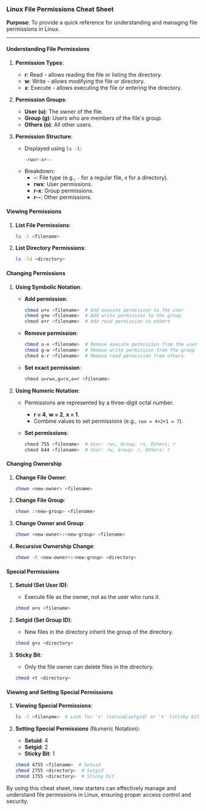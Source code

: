 ### Linux File Permissions Cheat Sheet

**Purpose**: To provide a quick reference for understanding and managing file permissions in Linux.

---

#### Understanding File Permissions

1. **Permission Types**:
   - **r**: Read - allows reading the file or listing the directory.
   - **w**: Write - allows modifying the file or directory.
   - **x**: Execute - allows executing the file or entering the directory.

2. **Permission Groups**:
   - **User (u)**: The owner of the file.
   - **Group (g)**: Users who are members of the file's group.
   - **Others (o)**: All other users.

3. **Permission Structure**:
   - Displayed using `ls -l`:
     ```sh
     -rwxr-xr--
     ```
   - Breakdown:
     - **-**: File type (e.g., `-` for a regular file, `d` for a directory).
     - **rwx**: User permissions.
     - **r-x**: Group permissions.
     - **r--**: Other permissions.

#### Viewing Permissions

1. **List File Permissions**:
   ```sh
   ls -l <filename>
   ```

2. **List Directory Permissions**:
   ```sh
   ls -ld <directory>
   ```

#### Changing Permissions

1. **Using Symbolic Notation**:
   - **Add permission**:
     ```sh
     chmod u+x <filename>  # Add execute permission to the user
     chmod g+w <filename>  # Add write permission to the group
     chmod o+r <filename>  # Add read permission to others
     ```
   - **Remove permission**:
     ```sh
     chmod u-x <filename>  # Remove execute permission from the user
     chmod g-w <filename>  # Remove write permission from the group
     chmod o-r <filename>  # Remove read permission from others
     ```
   - **Set exact permission**:
     ```sh
     chmod u=rwx,g=rx,o=r <filename>
     ```

2. **Using Numeric Notation**:
   - Permissions are represented by a three-digit octal number.
     - **r = 4**, **w = 2**, **x = 1**.
     - Combine values to set permissions (e.g., `rwx = 4+2+1 = 7`).

   - **Set permissions**:
     ```sh
     chmod 755 <filename>  # User: rwx, Group: rx, Others: r
     chmod 644 <filename>  # User: rw, Group: r, Others: r
     ```

#### Changing Ownership

1. **Change File Owner**:
   ```sh
   chown <new-owner> <filename>
   ```

2. **Change File Group**:
   ```sh
   chown :<new-group> <filename>
   ```

3. **Change Owner and Group**:
   ```sh
   chown <new-owner>:<new-group> <filename>
   ```

4. **Recursive Ownership Change**:
   ```sh
   chown -R <new-owner>:<new-group> <directory>
   ```

#### Special Permissions

1. **Setuid (Set User ID)**:
   - Execute file as the owner, not as the user who runs it.
   ```sh
   chmod u+s <filename>
   ```

2. **Setgid (Set Group ID)**:
   - New files in the directory inherit the group of the directory.
   ```sh
   chmod g+s <directory>
   ```

3. **Sticky Bit**:
   - Only the file owner can delete files in the directory.
   ```sh
   chmod +t <directory>
   ```

#### Viewing and Setting Special Permissions

1. **Viewing Special Permissions**:
   ```sh
   ls -l <filename>  # Look for 's' (setuid/setgid) or 't' (sticky bit)
   ```

2. **Setting Special Permissions** (Numeric Notation):
   - **Setuid**: 4
   - **Setgid**: 2
   - **Sticky Bit**: 1
   ```sh
   chmod 4755 <filename>  # Setuid
   chmod 2755 <directory>  # Setgid
   chmod 1755 <directory>  # Sticky bit
   ```

By using this cheat sheet, new starters can effectively manage and understand file permissions in Linux, ensuring proper access control and security.